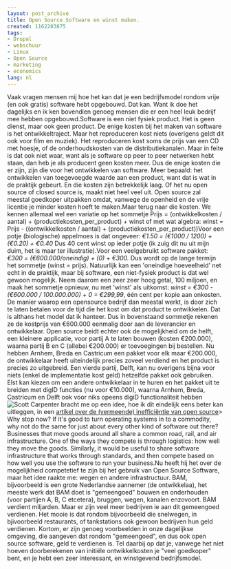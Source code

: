 ```yaml
---
layout: post_archive
title: Open Source Software en winst maken.
created: 1162203875
tags:
- Drupal
- webschuur
- Linux
- Open Source
- marketing
- economics
lang: nl
---
```

Vaak vragen mensen mij hoe het kan dat je een bedrijfsmodel rondom vrije (en ook gratis) software hebt opgebouwd. Dat kan. Want ik doe het dagelijks en ik ken bovendien genoeg mensen die er een heel leuk bedrijf mee hebben opgebouwd.Software is een niet fysiek product. Het is geen dienst, maar ook geen product. De enige kosten bij het maken van software is het ontwikkeltraject. Maar het reproduceren kost niets (overigens geldt dit ook voor film en muziek). Het reproduceren kost soms de prijs van een CD met hoesje, of de onderhoudskosten van de distributiekanalen. Maar in feite is dat ook niet waar, want als je software op peer to peer netwerken hebt staan, dan heb je als producent geen kosten meer. Dus de enige kosten die er zijn, zijn die voor het ontwikkelen van software. Meer bepaald: het ontwikkelen van toegevoegde waarde aan een product, want dat is wat in de praktijk gebeurt. En die kosten zijn betrekkelijk laag. Of het nu open source of closed source is, maakt niet heel veel uit. Open source zal meestal goedkoper uitpakken omdat, vanwege de openheid en de vrije licentie je minder kosten hoeft te maken.Maar terug naar die kosten. We kennen allemaal wel een variatie op het sommetje Prijs = (ontwikkelkosten / aantal) + (productiekosten_per_product) + winst of met wat algebra: winst = Prijs - ((ontwikkelkosten / aantal) + (productiekosten_per_product))Voor een potje (biologische) appelmoes is dat ongeveer:  _€1.50 = (€1000 / 1200) + (€0.20) + €0.40_ Dus 40 cent winst op ieder potje (ik zuig dit nu uit mijn duim, het is maar ter illustratie).Voor een veelgebruikt software pakket:   _€300 = (€600.000/oneindig) + (0) + €300._ Dus wordt op de lange termijn het sommetje (winst = prijs). Natuurlijk kan een 'oneindige hoeveelheid' net echt in de praktijk, maar bij software, een niet-fysiek product is dat wel gewoon mogelijk. Neem daarom een zeer zeer hoog getal, 100 miljoen, en maak het sommetje opnieuw, nu met 'winst' als uitkomst: _winst = €300 - (€600.000 / 100.000.000) + 0 = €299,99_, één cent per kopie aan onkosten. De manier waarop een opensource bedrijf dan meestal werkt, is door zich te laten betalen voor de tijd die het kost om dat product te ontwikkelen. Dat is althans het model dat ik hanteer. Dus in bovenstaand sommetje rekenen ze de kostprijs van €600.000 eenmalig door aan de leverancier en ontwikkelaar. Open source beidt echter ook de mogelijkheid om de helft, een kleinere applicatie, voor partij A te laten bouwen (kosten €200.000), waarna partij B en C (allebei €200.000) er toevoegingen bij bestellen. Nu hebben Arnhem, Breda en Castricum een pakket voor elk maar €200.000, de ontwikkelaar heeft uiteindelijk precies zoveel verdiend en het product is precies zo uitgebreid. Een vierde partij, Delft, kan nu overigens bijna voor niets (enkel de implementatie kost geld) hetzelfde pakket ook gebruiken. Elst kan kiezen om een andere ontwikkelaar in te huren en het pakket uit te breiden met digID functies (nu voor €10.000), waarna Arnhem, Breda, Castricum en Delft ook voor niks opeens digiD functionaliteit hebben![Scott Carpenter](http://www.movingtofreedom.org/) bracht me op een idee, hoe ik dit eindelijk eens beter kan uitleggen, in een [artikel over de (vermeende) inefficiëntie van open source](http://www.freesoftwaremagazine.com/articles/free_software_is_a_weak_mode_of_production)> Why stop now? If it's good to turn operating systems in to a commodity, why not do the same for just about every other kind of software out there? Businesses that move goods around all share a common road, rail, and air infrastructure. One of the ways they compete is through logistics: how well they move the goods. Similarly, it would be useful to share software infrastructure that works through standards, and then compete based on how well you use the software to run your business.Nu heeft hij het over de mogelijkheid competetief te zijn bij het gebruik van Open Source Software, maar het idee raakte me: wegen en andere infrastructuur. BAM, bijvoorbeeld is een grote Nederlandse aannemer (de ontwikkelaa), het meeste werk dat BAM doet is "gemeengoed" bouwen en onderhouden (voor partijen A, B, C etcetera), bruggen, wegen, kanalen enzovoort. BAM verdient miljarden. Maar er zijn veel meer bedrijven ie aan dit gemeengoed verdienen. Het mooie is dat rondom bijvoorbeeld die snelwegen, in bjivoorbeeld restaurants, of tankstations ook gewoon bedrijven hun geld verdienen. Kortom, er zijn genoeg voorbeelden in onze dagelijkse omgeving, die aangeven dat rondom "gemeengoed", en dus ook open source software, geld te verdienen is. Tel daarbij op dat je, vanwege het niet hoeven doorberekenen van initiële ontwikkelkosten je "veel goedkoper" bent, en je hebt een zeer interessant, en winstgevend bedrijfsmodel.
